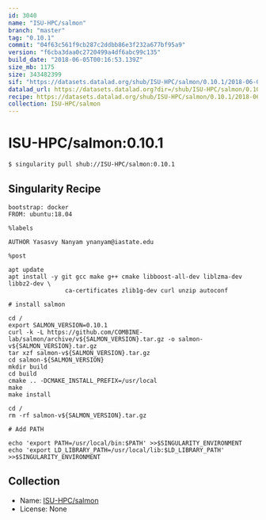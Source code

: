 ```yaml
---
id: 3040
name: "ISU-HPC/salmon"
branch: "master"
tag: "0.10.1"
commit: "04f63c561f9cb287c2ddbb86e3f232a677bf95a9"
version: "f6cba3daa0c2720499a4df6abc99c135"
build_date: "2018-06-05T00:16:53.139Z"
size_mb: 1175
size: 343482399
sif: "https://datasets.datalad.org/shub/ISU-HPC/salmon/0.10.1/2018-06-05-04f63c56-f6cba3da/f6cba3daa0c2720499a4df6abc99c135.simg"
datalad_url: https://datasets.datalad.org?dir=/shub/ISU-HPC/salmon/0.10.1/2018-06-05-04f63c56-f6cba3da/
recipe: https://datasets.datalad.org/shub/ISU-HPC/salmon/0.10.1/2018-06-05-04f63c56-f6cba3da/Singularity
collection: ISU-HPC/salmon
---
```


# ISU-HPC/salmon:0.10.1

```bash
$ singularity pull shub://ISU-HPC/salmon:0.10.1
```

## Singularity Recipe

```singularity
bootstrap: docker
FROM: ubuntu:18.04

%labels

AUTHOR Yasasvy Nanyam ynanyam@iastate.edu

%post

apt update
apt install -y git gcc make g++ cmake libboost-all-dev liblzma-dev libbz2-dev \
                ca-certificates zlib1g-dev curl unzip autoconf

# install salmon

cd /
export SALMON_VERSION=0.10.1
curl -k -L https://github.com/COMBINE-lab/salmon/archive/v${SALMON_VERSION}.tar.gz -o salmon-v${SALMON_VERSION}.tar.gz
tar xzf salmon-v${SALMON_VERSION}.tar.gz
cd salmon-${SALMON_VERSION}
mkdir build
cd build
cmake .. -DCMAKE_INSTALL_PREFIX=/usr/local
make
make install

cd /
rm -rf salmon-v${SALMON_VERSION}.tar.gz

# Add PATH

echo 'export PATH=/usr/local/bin:$PATH' >>$SINGULARITY_ENVIRONMENT
echo 'export LD_LIBRARY_PATH=/usr/local/lib:$LD_LIBRARY_PATH' >>$SINGULARITY_ENVIRONMENT
```

## Collection

 - Name: [ISU-HPC/salmon](https://github.com/ISU-HPC/salmon)
 - License: None


